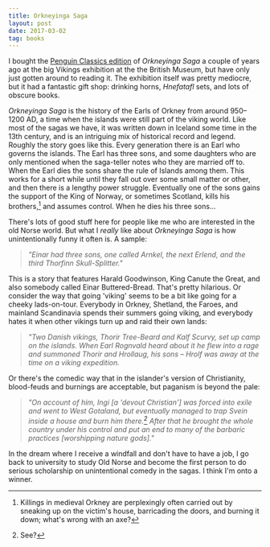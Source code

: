 ```yaml
---
title: Orkneyinga Saga
layout: post
date: 2017-03-02
tag: books
---
```


I bought the [Penguin Classics edition](https://www.penguin.co.uk/books/35024/orkneyinga-saga/) of *Orkneyinga Saga* a couple of years ago at the big Vikings exhibition at the the British Museum, but have only just gotten around to reading it.
The exhibition itself was pretty mediocre, but it had a fantastic gift shop: drinking horns, *Hnefatafl* sets, and lots of obscure books.  

*Orkneyinga Saga* is the history of the Earls of Orkney from around 950&ndash;1200 AD, a time when the islands were still part of the viking world. Like most of the sagas we have, it was written down in Iceland some time in the 13th century, and is an intriguing mix of historical record and legend.
Roughly the story goes like this.
Every generation there is an Earl who governs the islands.
The Earl has three sons, and some daughters who are only mentioned when the saga-teller notes who they are married off to.
When the Earl dies the sons share the rule of Islands among them.
This works for a short while until they fall out over some small matter or other, and then there is a lengthy power struggle.
Eventually one of the sons gains the support of the King of Norway, or sometimes Scotland, kills his brothers,[^1] and assumes control. When he dies his three sons...  

There's lots of good stuff here for people like me who are interested in the old Norse world. But what I *really* like about *Orkneyinga Saga* is how unintentionally funny it often is. A sample:
> *"Einar had three sons, one called Arnkel, the next Erlend, and the third Thorfinn Skull-Splitter."*  

This is a story that features Harald Goodwinson, King Canute the Great, and also somebody called Einar Buttered-Bread. That's pretty hilarious.
Or consider the way that going 'viking' seems to be a bit like going for a cheeky lads-on-tour.
Everybody in Orkney, Shetland, the Faroes, and mainland Scandinavia spends their summers going viking, and everybody hates it when other vikings turn up and raid their own lands:
> *"Two Danish vikings, Thorir Tree-Beard and Kalf Scurvy, set up camp on the islands. When Earl Rognvald heard about it he flew into a rage and summoned Thorir and Hrollaug, his sons &ndash; Hrolf was away at the time on a viking expedition.*

Or there's the comedic way that in the islander's version of Christianity, blood-feuds and burnings are acceptable, but paganism is beyond the pale:
> *"On account of him, Ingi [a 'devout Christian'] was forced into exile and went to West Gotaland, but eventually managed to trap Svein inside a house and burn him there.[^2] After that he brought the whole country under his control and put an end to many of the barbaric practices [worshipping nature gods]."*

In the dream where I receive a windfall and don't have to have a job, I go back to university to study Old Norse and become the first person to do serious scholarship on unintentional comedy in the sagas. I think I'm onto a winner.  

[^1]: Killings in medieval Orkney are perplexingly often carried out by sneaking up on the victim's house, barricading the doors, and burning it down; what's wrong with an axe?  
[^2]: See?
